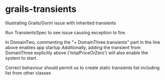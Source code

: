 # grails-transients
Illustrating Grails/Gorm issue with inherited transients

Run TransientsSpec to see issue causing exception to fire.

In DomainTwo, commenting the "+ DomainThree.transients" part in the line above enables app startup
Additionally, adding the transient from DomainThree explicitly above ('totalPriceOrZero')
will also enable the system to start.

Correct behaviour should permit us to create static transients list including list from other classes
